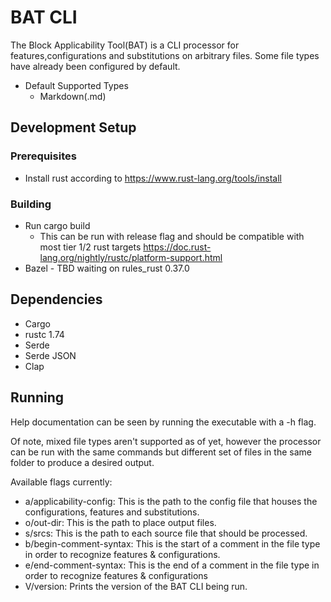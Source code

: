 # BAT CLI
The Block Applicability Tool(BAT) is a CLI processor for features,configurations and substitutions on arbitrary files. Some file types have already been configured by default.
- Default Supported Types
    - Markdown(.md)
## Development Setup
### Prerequisites
- Install rust according to https://www.rust-lang.org/tools/install
### Building
- Run cargo build
    - This can be run with release flag and should be compatible with most tier 1/2 rust targets https://doc.rust-lang.org/nightly/rustc/platform-support.html
- Bazel - TBD waiting on rules_rust 0.37.0
## Dependencies
- Cargo
- rustc 1.74
- Serde
- Serde JSON
- Clap
## Running
Help documentation can be seen by running the executable with a -h flag.

Of note, mixed file types aren't supported as of yet, however the processor can be run with the same commands but different set of files in the same folder to produce a desired output.

Available flags currently:
- a/applicability-config: This is the path to the config file that houses the configurations, features and substitutions.
- o/out-dir: This is the path to place output files.
- s/srcs: This is the path to each source file that should be processed.
- b/begin-comment-syntax: This is the start of a comment in the file type in order to recognize features & configurations.
- e/end-comment-syntax: This is the end of a comment in the file type in order to recognize features & configurations
- V/version: Prints the version of the BAT CLI being run.

